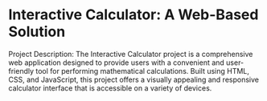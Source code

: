 # Interactive Calculator: A Web-Based Solution
Project Description:
The Interactive Calculator project is a comprehensive web application designed to provide users with a convenient and user-friendly tool 
for performing mathematical calculations. Built using HTML, CSS, and JavaScript, this project offers a visually appealing and responsive
calculator interface that is accessible on a variety of devices.

